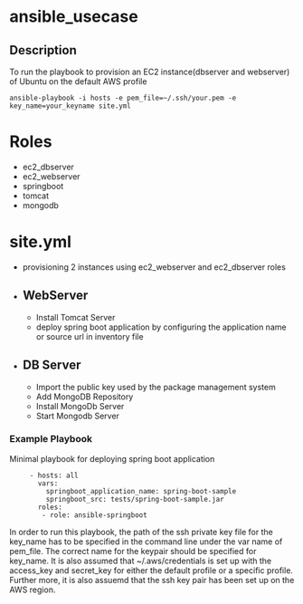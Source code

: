 # ansible_usecase

## Description
  To run the playbook to provision an EC2 instance(dbserver and webserver) of Ubuntu on the default AWS profile
```  
ansible-playbook -i hosts -e pem_file=~/.ssh/your.pem -e key_name=your_keyname site.yml
```
# Roles
  * ec2_dbserver
  * ec2_webserver
  * springboot
  * tomcat
  * mongodb  
  
# site.yml

  * provisioning 2 instances using ec2_webserver and ec2_dbserver roles
  * ## WebServer
    * Install Tomcat Server
    * deploy spring boot application by configuring the application name or source url in inventory file 
  * ## DB Server
    * Import the public key used by the package management system
    * Add MongoDB Repository 
    * Install MongoDb Server
    * Start Mongodb Server

### Example Playbook
Minimal playbook for deploying spring boot application
```
     - hosts: all
       vars:
         springboot_application_name: spring-boot-sample
         springboot_src: tests/spring-boot-sample.jar
       roles:
        - role: ansible-springboot
```        
In order to run this playbook, the path of the ssh private key file for the key_name has to be specified in the command line under the var name of pem_file. The correct name for the keypair should be specified for key_name. It is also assumed that ~/.aws/credentials is set up with the access_key and secret_key for either the default profile or a specific profile. Further more, it is also assuemd that the ssh key pair has been set up on the AWS region.
